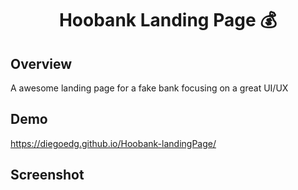 <h1 align='center'>Hoobank Landing Page 💰</h1>

## Overview
A awesome landing page for a fake bank focusing on a great UI/UX

## Demo
https://diegoedg.github.io/Hoobank-landingPage/

## Screenshot

